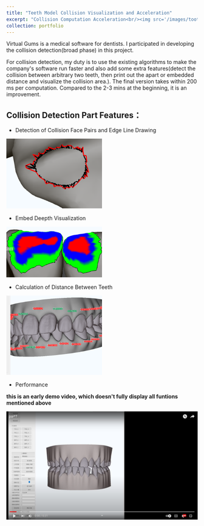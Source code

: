 ```yaml
---
title: "Teeth Model Collision Visualization and Acceleration"
excerpt: "Collision Computation Acceleration<br/><img src='/images/tooth/main.png' width='40%'>"
collection: portfolio
---
```


Virtual Gums is a medical software for dentists. I participated in developing the collision detection(broad phase) in this project.

For collision detection, my duty is to use the existing algorithms to make the company's software run faster and also add some extra features(detect the collision between arbitrary two teeth, then print out the apart or embedded distance and visualize the collision area.). The final version takes within 200 ms per computation. Compared to the 2-3 mins at the beginning, it is an improvement.

## Collision Detection Part Features：

* Detection of Collision Face Pairs and Edge Line Drawing

<img decoding="async" src="/images/tooth/collision.png" width="50%">

* Embed Deepth Visualization

<img decoding="async" src="/images/tooth/collsion2.png" width="50%">

* Calculation of Distance Between Teeth

<img decoding="async" src="/images/tooth/distance%20detect.png" width="50%">

* Performance

**this is an early demo video, which doesn't fully display all funtions mentioned above**

[![Video](/images/tooth/video%20poster1.png)](https://www.youtube.com/watch?v=SK7BsINxNnI)